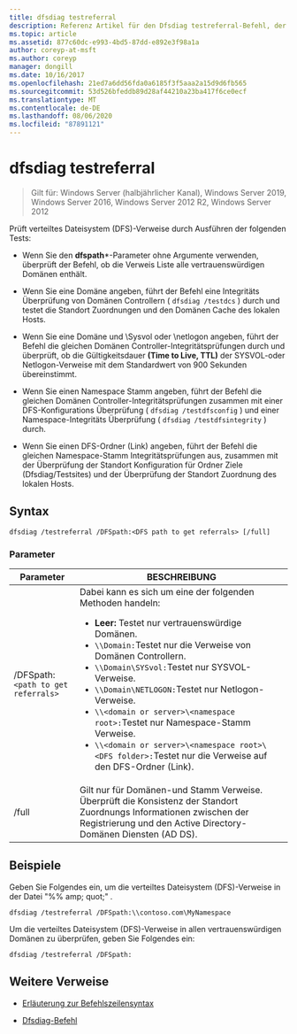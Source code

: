 ```yaml
---
title: dfsdiag testreferral
description: Referenz Artikel für den Dfsdiag testreferral-Befehl, der verteiltes Dateisystem (DFS)-Verweise überprüft.
ms.topic: article
ms.assetid: 877c60dc-e993-4bd5-87dd-e892e3f98a1a
author: coreyp-at-msft
ms.author: coreyp
manager: dongill
ms.date: 10/16/2017
ms.openlocfilehash: 21ed7a6dd56fda0a6185f3f5aaa2a15d9d6fb565
ms.sourcegitcommit: 53d526bfeddb89d28af44210a23ba417f6ce0ecf
ms.translationtype: MT
ms.contentlocale: de-DE
ms.lasthandoff: 08/06/2020
ms.locfileid: "87891121"
---
```

# <a name="dfsdiag-testreferral"></a>dfsdiag testreferral

> Gilt für: Windows Server (halbjährlicher Kanal), Windows Server 2019, Windows Server 2016, Windows Server 2012 R2, Windows Server 2012

Prüft verteiltes Dateisystem (DFS)-Verweise durch Ausführen der folgenden Tests:

- Wenn Sie den **dfspath***-Parameter ohne Argumente verwenden, überprüft der Befehl, ob die Verweis Liste alle vertrauenswürdigen Domänen enthält.

- Wenn Sie eine Domäne angeben, führt der Befehl eine Integritäts Überprüfung von Domänen Controllern ( `dfsdiag /testdcs` ) durch und testet die Standort Zuordnungen und den Domänen Cache des lokalen Hosts.

- Wenn Sie eine Domäne und \Sysvol oder \netlogon angeben, führt der Befehl die gleichen Domänen Controller-Integritätsprüfungen durch und überprüft, ob die Gültigkeitsdauer **(Time to Live, TTL)** der SYSVOL-oder Netlogon-Verweise mit dem Standardwert von 900 Sekunden übereinstimmt.

- Wenn Sie einen Namespace Stamm angeben, führt der Befehl die gleichen Domänen Controller-Integritätsprüfungen zusammen mit einer DFS-Konfigurations Überprüfung ( `dfsdiag /testdfsconfig` ) und einer Namespace-Integritäts Überprüfung ( `dfsdiag /testdfsintegrity` ) durch.

- Wenn Sie einen DFS-Ordner (Link) angeben, führt der Befehl die gleichen Namespace-Stamm Integritätsprüfungen aus, zusammen mit der Überprüfung der Standort Konfiguration für Ordner Ziele (Dfsdiag/Testsites) und der Überprüfung der Standort Zuordnung des lokalen Hosts.

## <a name="syntax"></a>Syntax

```
dfsdiag /testreferral /DFSpath:<DFS path to get referrals> [/full]
```

### <a name="parameters"></a>Parameter

| Parameter | BESCHREIBUNG |
| --------- | ----------- |
| /DFSpath:`<path to get referrals>` | Dabei kann es sich um eine der folgenden Methoden handeln:<ul><li>**Leer:** Testet nur vertrauenswürdige Domänen.</li><li>`\\Domain:`Testet nur die Verweise von Domänen Controllern.</li><li>`\\Domain\SYSvol:`Testet nur SYSVOL-Verweise.</li><li>`\\Domain\NETLOGON:`Testet nur Netlogon-Verweise.</li><li>`\\<domain or server>\<namespace root>:`Testet nur Namespace-Stamm Verweise.</li><li>`\\<domain or server>\<namespace root>\<DFS folder>:`Testet nur die Verweise auf den DFS-Ordner (Link).</li></ul> |
| /full | Gilt nur für Domänen-und Stamm Verweise. Überprüft die Konsistenz der Standort Zuordnungs Informationen zwischen der Registrierung und den Active Directory-Domänen Diensten (AD DS). |

## <a name="examples"></a>Beispiele

Geben Sie Folgendes ein, um die verteiltes Dateisystem (DFS)-Verweise in der Datei "%% amp; quot;" *.*

```
dfsdiag /testreferral /DFSpath:\\contoso.com\MyNamespace
```

Um die verteiltes Dateisystem (DFS)-Verweise in allen vertrauenswürdigen Domänen zu überprüfen, geben Sie Folgendes ein:

```
dfsdiag /testreferral /DFSpath:
```

## <a name="additional-references"></a>Weitere Verweise

- [Erläuterung zur Befehlszeilensyntax](command-line-syntax-key.md)

- [Dfsdiag-Befehl](dfsdiag.md)
